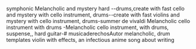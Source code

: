 symphonic Melancholic  and mystery  hard 
--drums,create with fast cello and mystery with cello instrument, drums--create with fast violins and mystery with cello instrument, drums-summer de vivaldi   Melancholic cello instrument with drums -Melancholic cello instrument, with drums, suspense,, hard guitar-# musicaderechosAutor
 melancholic, drum templates violin with   effects, 
 an infectious anime song about writing 

